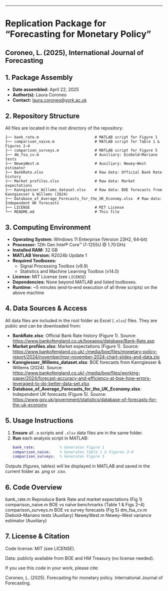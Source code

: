 ---------------------------------------------
# Replication Package for “Forecasting for Monetary Policy”  
**Coroneo, L. (2025), International Journal of Forecasting**  
---------------------------------------------

## 1. Package Assembly
- **Date assembled:** April 22, 2025  
- **Author(s):** Laura Coroneo  
- **Contact:** laura.coroneo@york.ac.uk  

## 2. Repository Structure  
All files are located in the root directory of the repository:
```text
├── bank_rate.m                         # MATLAB script for Figure 1
├── comparison_naive.m                  # MATLAB script for Table 1 & Figures 2–4
├── comparison_surveys.m                # MATLAB script for Figure 5
├── dm_fsa_cv.m                         # Auxiliary: Diebold–Mariano tests
├── NeweyWest.m                         # Auxiliary: Newey–West estimator
├── BankRate.xlsx                       # Raw data: Official Bank Rate history
├── Market profiles.xlsx                # Raw data: Market expectations
├── Kanngiesser_Willems_dataset.xlsx    # Raw data: BOE forecasts from Kanngiesser & Willems (2024)
├── Database_of_Average_Forecasts_for_the_UK_Economy.xlsx  # Raw data: Independent UK forecasts
├── LICENSE                             # MIT License
└── README.md                           # This file
```



## 3. Computing Environment
- **Operating System:** Windows 11 Enterprise (Version 23H2, 64‑bit)
- **Processor:** 12th Gen Intel® Core™ i7‑1255U @ 1.70 GHz
- **Installed RAM:** 32 GB
- **MATLAB Version:** R2024b Update 1  
- **Required Toolboxes:**  
  - Signal Processing Toolbox (v9.9)  
  - Statistics and Machine Learning Toolbox (v14.0)  
- **License:** MIT License (see `LICENSE`)  
- **Dependencies:** None beyond MATLAB and listed toolboxes.  
- **Runtime:** ~5 minutes (end‑to‑end execution of all three scripts) on the above machine

## 4. Data Sources & Access  
All data files are included in the root folder as Excel (`.xlsx`) files. They are public and can be downloaded from:

- **BankRate.xlsx**: Official Bank Rate history (Figure 1). Source: https://www.bankofengland.co.uk/boeapps/database/Bank-Rate.asp  
- **Market profiles.xlsx**: Market expectations (Figure 1). Source: https://www.bankofengland.co.uk/-/media/boe/files/monetary-policy-report/2024/november/mpr-november-2024-chart-slides-and-data.zip  
- **Kanngiesser_Willems_dataset.xlsx**: BOE forecasts from Kanngiesser & Willems (2024). Source: https://www.bankofengland.co.uk/-/media/boe/files/working-paper/2024/forecast-accuracy-and-efficiency-at-boe-how-errors-leveraged-to-do-better-data-set.xlsx  
- **Database_of_Average_Forecasts_for_the_UK_Economy.xlsx**: Independent UK forecasts (Figure 5). Source: https://www.gov.uk/government/statistics/database-of-forecasts-for-the-uk-economy  

## 5. Usage Instructions
1. **Ensure** all `.m` scripts and `.xlsx` data files are in the same folder.  
2. **Run** each analysis script in MATLAB:
   ```matlab
   bank_rate;           % Generates Figure 1
   comparison_naive;    % Generates Table 1 & Figures 2–4
   comparison_surveys;  % Generates Figure 5
Outputs (figures, tables) will be displayed in MATLAB and saved in the current folder as .png or .csv.

## 6. Code Overview

bank_rate.m	Reproduce Bank Rate and market expectations (Fig 1)
comparison_naive.m	BOE vs naïve benchmarks (Table 1 & Figs 2–4)
comparison_surveys.m	BOE vs survey forecasts (Fig 5)
dm_fsa_cv.m	Diebold–Mariano tests (Auxiliary)
NeweyWest.m	Newey–West variance estimator (Auxiliary)

## 7. License & Citation
Code license: MIT (see LICENSE).

Data: publicly available from BOE and HM Treasury (no license needed).

If you use this code in your work, please cite:

Coroneo, L. (2025). Forecasting for monetary policy. International Journal of Forecasting.
